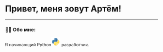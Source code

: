 # Привет, меня зовут Артём!

---

### :man_technologist: Обо мне:

Я начинающий Python<img src="https://github.com/devicons/devicon/blob/master/icons/python/python-original.svg" width="30px"> разработчик.